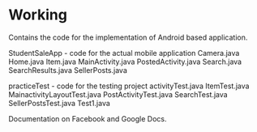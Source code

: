 Working
=======

Contains the code for the implementation of Android based application.

StudentSaleApp - code for the actual mobile application
  Camera.java
  Home.java
  Item.java
  MainActivity.java
  PostedActivity.java
  Search.java
  SearchResults.java
  SellerPosts.java

practiceTest - code for the testing project
  activityTest.java
  ItemTest.java
  MainactivityLayoutTest.java
  PostActivityTest.java
  SearchTest.java
  SellerPostsTest.java
  Test1.java

Documentation on Facebook and Google Docs.
